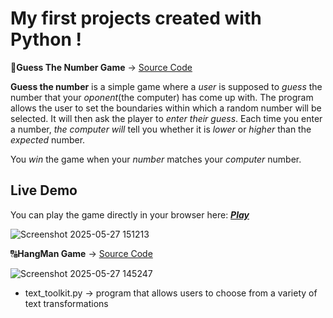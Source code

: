 # Мy first projects created with Python !
  
  🔢**Guess The Number Game** -> [Source Code](number_guessing.py)
   
  **Guess the number** is a simple game where a *user* is supposed to *guess* the number that your *oponent*(the computer) has come up with.
  The program allows the user to set the boundaries within which a random number will be selected. It will then ask the player to *enter their guess*. 
  Each time you enter a number, *the computer will* tell you whether it is *lower* or *higher* than the *expected* number.
  
  You *win* the game when your *number* matches your *computer* number.

  ## Live Demo

  You can play the game directly in your browser here:
  [***Play***](https://replit.com/@stanislavspasov/GuessANumber)
  
 ![Screenshot 2025-05-27 151213](https://github.com/user-attachments/assets/db47936f-8c21-40f7-8ff9-6169949cd7b5)

    
  🔠**HangMan Game** -> [Source Code](hangman.py)

  ![Screenshot 2025-05-27 145247](https://github.com/user-attachments/assets/4b7fccb7-52f5-48e7-befb-b1fc08844d13)

  
  - text_toolkit.py -> program that allows users to choose from a variety of text transformations
